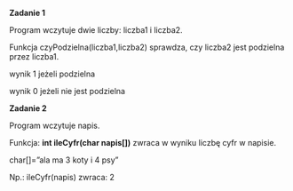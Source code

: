 ﻿
**Zadanie 1**

Program wczytuje dwie liczby: liczba1 i liczba2.

Funkcja czyPodzielna(liczba1,liczba2) sprawdza, czy liczba2 jest podzielna przez liczba1.

wynik 1 jeżeli podzielna

wynik 0 jeżeli nie jest podzielna

**Zadanie 2**

Program wczytuje napis.

Funkcja: **int ileCyfr(char napis[])** zwraca w wyniku liczbę cyfr w napisie.

char[]=”ala ma 3 koty i 4 psy”

Np.: ileCyfr(napis) zwraca: 2
